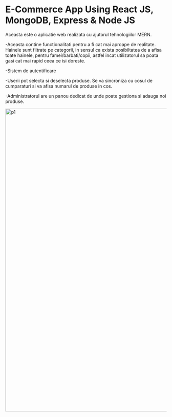 # E-Commerce App Using React JS, MongoDB, Express & Node JS

 
Aceasta este o aplicatie web realizata cu ajutorul tehnologiilor MERN. 

-Aceasta contine functionalitati pentru a fi cat mai aproape de realitate. Hainele sunt filtrate pe categorii, in sensul ca exista posibiltatea de a afisa toate hainele, pentru famei/barbati/copii, astfel incat utilizatorul sa poata gasi cat mai rapid ceea ce isi doreste.

-Sistem de autentificare

-Userii pot selecta si deselecta produse. Se va sincroniza cu cosul de cumparaturi si va afisa numarul de produse in cos.

-Administratorul are un panou dedicat de unde poate gestiona si adauga noi produse.
 
<img width="946" alt="p1" src="https://github.com/user-attachments/assets/563b743f-afb9-4dc0-856a-e9c764d6aba0">
